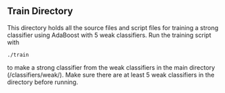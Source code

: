 ## Train Directory

This directory holds all the source files and script files for training a strong classifier using AdaBoost with 5 weak classifiers. Run the training script with 
```
./train
```
to make a strong classifier from the weak classifiers in the main directory (/classifiers/weak/). Make sure there are at least 5 weak classifiers in the directory before running.  


